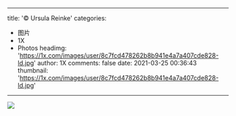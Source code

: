 
---
title: '©  Ursula Reinke'
categories: 
 - 图片
 - 1X
 - Photos
headimg: 'https://1x.com/images/user/8c7fcd478262b8b941e4a7a407cde828-ld.jpg'
author: 1X
comments: false
date: 2021-03-25 00:36:43
thumbnail: 'https://1x.com/images/user/8c7fcd478262b8b941e4a7a407cde828-ld.jpg'
---

<div>   
<img src="https://1x.com/images/user/8c7fcd478262b8b941e4a7a407cde828-ld.jpg" referrerpolicy="no-referrer">  
</div>
            